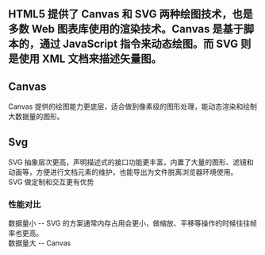 ## HTML5 提供了 Canvas 和 SVG 两种绘图技术，也是多数 Web 图表库使用的渲染技术。Canvas 是基于脚本的，通过 JavaScript 指令来动态绘图。而 SVG 则是使用 XML 文档来描述矢量图。

## Canvas
Canvas 提供的绘图能力更底层，适合做到像素级的图形处理，能动态渲染和绘制大数据量的图形。

## Svg
SVG 抽象层次更高，声明描述式的接口功能更丰富，内置了大量的图形、滤镜和动画等，方便进行文档元素的维护，也能导出为文件脱离浏览器环境使用。  
SVG 做定制和交互更有优势

### 性能对比
<a href="https://gw.alipayobjects.com/zos/rmsportal/nNSsPFkNcAoxQTfHfZes.png"></a> 
数据量小 -- SVG 的方案通常内存占用会更小，做缩放、平移等操作的时候往往帧率也更高。  
数据量大 -- Canvas
